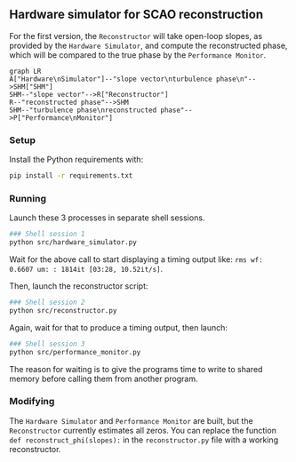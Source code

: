 ## Hardware simulator for SCAO reconstruction

For the first version, the `Reconstructor` will take open-loop slopes, as provided by the `Hardware Simulator`, and compute the reconstructed phase, which will be compared to the true phase by the `Performance Monitor`.
```mermaid
graph LR
A["Hardware\nSimulator"]--"slope vector\nturbulence phase\n"-->SHM["SHM"]
SHM--"slope vector"-->R["Reconstructor"]
R--"reconstructed phase"-->SHM
SHM--"turbulence phase\nreconstructed phase"-->P["Performance\nMonitor"]
```

### Setup
Install the Python requirements with:
```bash
pip install -r requirements.txt
```
### Running
Launch these 3 processes in separate shell sessions.
```bash
### Shell session 1
python src/hardware_simulator.py
```
Wait for the above call to start displaying a timing output like: `rms wf: 0.6607 um: : 1814it [03:28, 10.52it/s]`.

Then, launch the reconstructor script:
```bash
### Shell session 2
python src/reconstructor.py
```
Again, wait for that to produce a timing output, then launch:
```bash
### Shell session 3
python src/performance_monitor.py
```
The reason for waiting is to give the programs time to write to shared memory before calling them from another program.

### Modifying
The `Hardware Simulator` and `Performance Monitor` are built, but the `Reconstructor` currently estimates all zeros. You can replace the function `def reconstruct_phi(slopes):` in the `reconstructor.py` file with a working reconstructor.